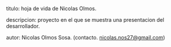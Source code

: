 titulo: hoja de vida de Nicolas Olmos.

descripcion: proyecto en el que se muestra una presentacion del desarrollador.

autor: Nicolas Olmos Sosa. (contacto. nicolas.nos27@gmail.com)
